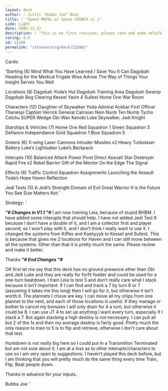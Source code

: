 ```yaml
---
layout: deck
author: ! Justin "Bubba Joe" Beal
title: ! "Speed MWYHL w/ Space CRUNCH v1 1"
side: Light
date: 2000-12-12
description: ! "This is my first revision, please rate and make helpful sugestions."
rating: 4.5
id: 12260
permalink: "/starwarsccg/deck/12260/"
---
```

Cards: 

'Starting (6)
Mind What You Have Learned / Save You It Can
Dagobah
Heading for the Medical Frigate
Wise Advise
The Way of Things
Your Insight Serves You Well

Locations (8)
Dagobah Yoda’s Hut
Dagobah Training Area
Dagobah Swamp
Dagobah Bog Clearing
Kessel
Yavin 4
Sullest
Home One War Room

Characters (12)
Daughter of Skywalker
Yoda
Admiral Ackbar
First Officer Thanespi
Captian Verrick
General Calrisian
Nein Nunb
Ten Numb
Tycho Celchu
SUPER Wedge
Obi-Wan Kenobi
Luke Skywalker, Jedi Knight

Starships & Vehicles (7)
Home One
Red Squadron 1
Green Squadron 3
Defiance
Independance
Gold Squadron 1
Blue Squadron 5

Greens (6)
X-wing Laser Cannons
Intruder Missiles x2
Heavy Turbolaser Battery
Luke’s Lightsaber
Luke’s Backpack

Interupts (10)
Balanced Attack
Power Pivot
Direct Assualt
Star Destroyer
Rapid Fire x2
Rebel Barrior
Gift of the Mentor
On the Edge
The Signal

Effects (6)
Traffic Control
Squadron Assignments
Launching the Assault
Yoda’s Hope
Haven
Reflection

Jedi Tests (5)
A Jedi’s Strength
Domain of Evil
Great Warrior
It is the Future You See
Size Matters Not
'

Strategy: '

***"# Changes in V1.1 "#***
I am now training Leia, because of stupid BHBM.  I have added some interupts that should help.	I have not added Jedi Test 6 because I don’t have a double of it, and I am a collector first and player second, so I won’t play with it, and I don’t think I really want to use it.  I changed the systems from Kiffex and Kashyyyk to Kessel and Sullest.  This is because that gives me 2 locations for Haven and I can still move between all the systems.  Other than that it is pretty much the same.  Please review and make it better.

Thanks
***"# End Changes "#***


OK first let me say that this deck has no ground presence other than Obi and Jedi Luke and they are really for forfit fodder and could be used for a one-turn beatdown.  I train Leia to test 5 and don’t really care what I stack because it isn’t important.  If I can find and track a 7 by turn 6 or 7 (assuming it takes me this long) then I will go for it, but otherwise it isn’t worth it.  The plannets I chose are key.  I can move all my ships from one plannet to the next, and each of those locations is useful.  If they manage or bother to cancel my bonuses I will only drain for 4 a turn, but otherwise it could be 8.  I can use JT 4 to set up anything I want every turn, especially if I stack a 7.  But again stacking a high destiny is not necessary.  I can pull all but 2 of the 1s and then my average destiny is fairly good.  Pretty much the only reason to train to 5 is to flip and retrieve, otherwise I don’t care about that test.

Huntdown is not really big here so I could put in a Transmition Terminated but am not sure about it.  I am at a loss as to other interupts/characters to use so I am very open to suggestions.	I haven’t played this deck before, but I am thinking that you will pretty much do the same thing every time  Train, Flip, Beat people down.

Thanks in advance for your inputs.

Bubba Joe '
